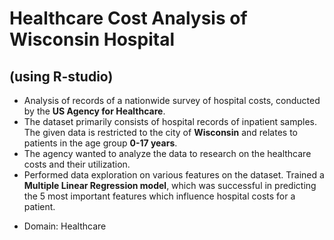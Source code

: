 # Healthcare Cost Analysis of Wisconsin Hospital
## (using R-studio)
  * Analysis of records of a nationwide survey of hospital costs, conducted by the **US Agency for Healthcare**.
  * The dataset primarily consists of hospital records of inpatient samples. The given data is restricted to the city of **Wisconsin** and relates to patients in the age group **0-17 years**.
  * The agency wanted to analyze the data to research on the healthcare costs and their utilization.
  * Performed data exploration on various features on the dataset. Trained a **Multiple Linear Regression model**, which was successful in predicting the 5 most important features which influence hospital costs for a patient.
- Domain: Healthcare
